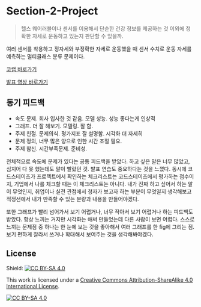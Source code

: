# Section-2-Project
> 헬스 웨어러블이나 센서를 이용해서 단순한 건강 정보를 제공하는 것 이외에 정확한 자세로 운동하고 있는지 판단할 수 있을까.

여러 센서를 착용하고 정자세와 부정확한 자세로 운동했을 때 센서 수치로 운동 자세를 예측하는 멀티클래스 분류 문제이다.

[코랩 바로가기](Section_2_Project.ipynb)

[발표 영상 바로가기](https://www.youtube.com/watch?v=BnSiH-Ky-Ks)

## 동기 피드백
- 속도 문제. 회사 입사한 것 같음. 모델 성능. 성능 좋다는게 인상적
- 그래프. 더 잘 해보기. 모델링. 잘 함.
- 주제 친절. 문제의식. 평가지표 잘 설명함. 시각화 더 자세히
- 문제 정의, 너무 많은 양으로 인한 시간 조절 필요.
- 주제 참신. 시간부족문제. 준비성.

전체적으로 속도에 문제가 있다는 공통 피드백을 받았다. 하고 싶은 말은 너무 많았고, 심지어 다 못 했는데도 말이 빨랐던 것. 발표 연습도 중요하다는 것을 느꼈다. 동시에 코드스테이츠가 프로젝트에서 확인하는 체크리스트는 코드스테이츠에서 평가하는 점수이지, 기업에서 나를 체크할 때는 이 체크리스트는 아니다. 내가 진짜 하고 싶어서 하는 말이 무엇인지, 취업이나 실전 관점에서 청자가 보고자 하는 부분이 무엇일지 생각해보고 적정선에서 내가 만족할 수 있는 분량과 내용을 만들어야겠다.

또한 그래프가 빨리 넘어가서 보기 어렵거나, 너무 작아서 보기 어렵거나 하는 피드백도 받았다. 항상 느끼는 거지만 시각화는 애써 만들었는데 다른 사람이 보면 어렵다. 스스로 느끼는 문제점 중 하나는 한 눈에 보는 것을 좋아해서 여러 그래프를 한 fig에 그리는 점. 보기 편하게 잘라서 쓰거나 확대해서 보여주는 것을 생각해봐야겠다.

## License
Shield: [![CC BY-SA 4.0][cc-by-sa-shield]][cc-by-sa]

This work is licensed under a
[Creative Commons Attribution-ShareAlike 4.0 International License][cc-by-sa].

[![CC BY-SA 4.0][cc-by-sa-image]][cc-by-sa]

[cc-by-sa]: http://creativecommons.org/licenses/by-sa/4.0/
[cc-by-sa-image]: https://licensebuttons.net/l/by-sa/4.0/88x31.png
[cc-by-sa-shield]: https://img.shields.io/badge/License-CC%20BY--SA%204.0-lightgrey.svg
